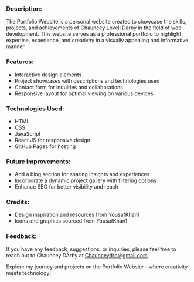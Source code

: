 ### Description:
The Portfolio Website is a personal website created to showcase the skills, projects, and achievements of Chauncey Lovell Darby in the field of web development. This website serves as a professional portfolio to highlight expertise, experience, and creativity in a visually appealing and informative manner.

### Features:
- Interactive design elements
- Project showcases with descriptions and technologies used
- Contact form for inquiries and collaborations
- Responsive layout for optimal viewing on various devices

### Technologies Used:
- HTML
- CSS
- JavaScript
- React.JS for responsive design
- GitHub Pages for hosting

### Future Improvements:
- Add a blog section for sharing insights and experiences
- Incorporate a dynamic project gallery with filtering options
- Enhance SEO for better visibility and reach

### Credits:
- Design inspiration and resources from YousafKhan1
- Icons and graphics sourced from YousafKhan1 

### Feedback:
If you have any feedback, suggestions, or inquiries, please feel free to reach out to Chauncey DArby at Chaunceydrb@gmail.com.

Explore my journey and projects on the Portfolio Website - where creativity meets technology!


